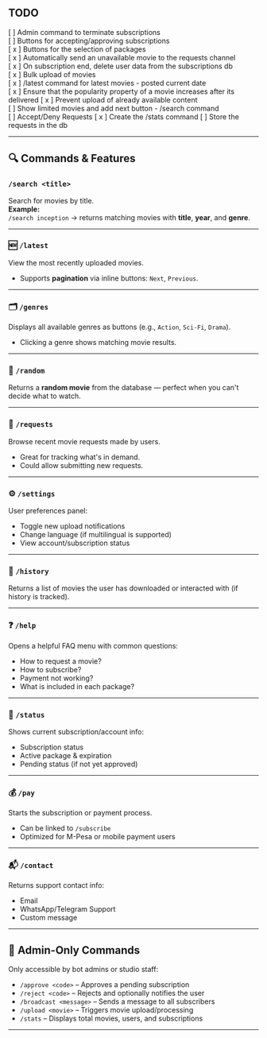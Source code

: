 ## TODO

[ ] Admin command to terminate subscriptions  
[ ] Buttons for accepting/approving subscriptions  
[ x ] Buttons for the selection of packages  
[ x ] Automatically send an unavailable movie to the requests channel  
[ x ] On subscription end, delete user data from the subscriptions db  
[ x ] Bulk upload of movies  
[ x ] /latest command for latest movies - posted current date  
[ x ] Ensure that the popularity property of a movie increases after its delivered
[ x ] Prevent upload of already available content  
[ ] Show limited movies and add next button - /search command  
[ ] Accept/Deny Requests
[ x ] Create the /stats command
[ ] Store the requests in the db

[//]: # "# 🎬 MovieBot – Your Smart Movie Assistant"
[//]: # "MovieBot helps users discover, request, and manage movies through a clean chat interface (like Telegram or web). It's built for simplicity, smart search, and scalable user interaction."

---

## 🔍 Commands & Features

### `/search <title>`

Search for movies by title.  
**Example:**  
`/search inception` → returns matching movies with **title**, **year**, and **genre**.

---

### 🆕 `/latest`

View the most recently uploaded movies.

- Supports **pagination** via inline buttons: `Next`, `Previous`.

---

### 🗂 `/genres`

Displays all available genres as buttons (e.g., `Action`, `Sci-Fi`, `Drama`).

- Clicking a genre shows matching movie results.

---

### 🔖 `/random`

Returns a **random movie** from the database — perfect when you can't decide what to watch.

---

### 📁 `/requests`

Browse recent movie requests made by users.

- Great for tracking what's in demand.
- Could allow submitting new requests.

---

### ⚙️ `/settings`

User preferences panel:

- Toggle new upload notifications
- Change language (if multilingual is supported)
- View account/subscription status

---

### 📆 `/history`

Returns a list of movies the user has downloaded or interacted with (if history is tracked).

---

### ❓ `/help`

Opens a helpful FAQ menu with common questions:

- How to request a movie?
- How to subscribe?
- Payment not working?
- What is included in each package?

---

### 🧾 `/status`

Shows current subscription/account info:

- Subscription status
- Active package & expiration
- Pending status (if not yet approved)

---

### 💰 `/pay`

Starts the subscription or payment process.

- Can be linked to `/subscribe`
- Optimized for M-Pesa or mobile payment users

---

### 📬 `/contact`

Returns support contact info:

- Email
- WhatsApp/Telegram Support
- Custom message

---

## 👑 Admin-Only Commands

Only accessible by bot admins or studio staff:

- `/approve <code>` – Approves a pending subscription
- `/reject <code>` – Rejects and optionally notifies the user
- `/broadcast <message>` – Sends a message to all subscribers
- `/upload <movie>` – Triggers movie upload/processing
- `/stats` – Displays total movies, users, and subscriptions

---

